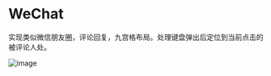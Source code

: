 # WeChat
实现类似微信朋友圈，评论回复，九宫格布局。处理键盘弹出后定位到当前点击的被评论人处。


![image](https://github.com/zhengwenming/WeChat/blob/master/WeChat/WeChat.gif)   


